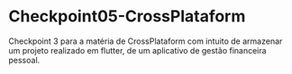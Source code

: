 # Checkpoint05-CrossPlataform
Checkpoint 3 para a matéria de CrossPlataform com intuito de armazenar um projeto realizado em flutter, de um aplicativo de gestão financeira pessoal.
